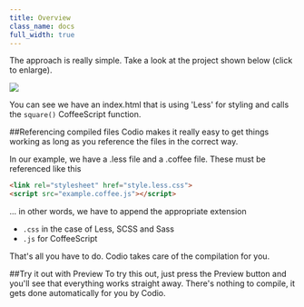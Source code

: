 ```yaml
---
title: Overview
class_name: docs
full_width: true
---
```


The approach is really simple. Take a look at the project shown below (click to enlarge).

![](/img/docs/compiled-files.png)

You can see we have an index.html that is using 'Less' for styling and calls the `square()` CoffeeScript function.

##Referencing compiled files
Codio makes it really easy to get things working as long as you reference the files in the correct way.


In our example, we have a .less file and a .coffee file. These must be referenced like this

```html
<link rel="stylesheet" href="style.less.css">
<script src="example.coffee.js"></script>
```

... in other words, we have to append the appropriate extension

- `.css` in the case of Less, SCSS and Sass
- `.js` for CoffeeScript

That's all you have to do. Codio takes care of the compilation for you.

##Try it out with Preview
To try this out, just press the Preview button and you'll see that everything works straight away. There's nothing to compile, it gets done automatically for you by Codio.
